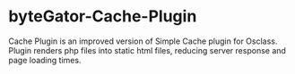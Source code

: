 byteGator-Cache-Plugin
======================

Cache Plugin is an improved version of Simple Cache plugin for Osclass. Plugin renders php files into static html files, reducing server response and page loading times.
